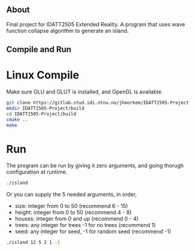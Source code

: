 ## About

Final project for IDATT2505 Extended Reality.
A program that uses wave function collapse algorithm to generate an island.

## Compile and Run

# Linux Compile

Make sure GLU and GLUT is installed, and OpenGL is available.

```sh
git clone https://gitlab.stud.idi.ntnu.no/jhmorkem/IDATT2505-Project
mkdir IDATT2505-Project/build
cd IDATT2505-Project/build
cmake ..
make
```

# Run

The program can be run by giving it zero arguments, and going thorugh configuration at runtime.

```sh
./island
```

Or you can supply the 5 needed arguments, in order,

- size: integer from 0 to 50 (recommend 6 - 15)
- height: integer from 0 to 50 (recommend 4 - 8)
- houses: integer from 0 and up (recommend 0 - 4)
- trees: any integer for trees -1 for no trees (recommend 1)
- seed: any integer for seed, -1 for random seed (recommend -1)

```sh
./island 12 5 2 1 -1
```




